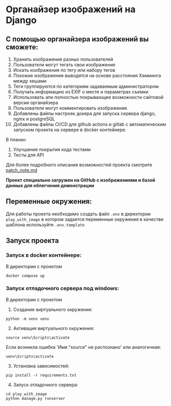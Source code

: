 # Органайзер изображений на Django
## С помощью органайзера изображений вы сможете:
1. Хранить изображения разных пользователей
2. Пользователи могут тегать свои изображения
3. Искать изображения по тегу или набору тегов
4. Похожие изображения выводятся на основе расстояния Хэмминга между хешами
5. Теги группируются по категориям задаваемым администратором
6. Получать информацию из EXIF о месте и параметрах съемки
7. Использовать апи полностью покрывающее возможности сайтовой версии органайзера
8. Пользователи могут комментировать изображения.
9. Добавлены файлы настроек докера для запуска сервера django, nginx и postgreSQL
10. Добавлены файлы CI/CD для github actions и gitlab с автоматическим запуском проекта на сервере в docker контейнере.


В планах:
1. Улучшение покрытия кода тестами
2. Тесты для API


Для более подробного описания возможностей проекта смотрите [patch_note.md]

**Проект специально загружен на GitHub с изображениями и базой данных для облегчения демонстрации**

## Переменные окружения:
Для работы проекта необходимо создать файл `.env` в директории `play_with_image` в котором задается переменные окружения в качестве шаблона используйте `.env.template`

## Запуск проекта
### Запуск в docker контейнере:
В директории с проектом
```commandline
docker compose up
```
### Запуск отладочного сервера под windows:
В директории с проектом
1. Создание виртуального окружения:
```commandline
python -m venv venv
```
2. Активация виртуального окружения:
```commandline
source venv\Scripts\activate  
```
Если возникла ошибка 'Имя "source" не распознано' или аналогичная:
```commandline
venv\Scripts\activate
```
3. Установка зависимостей:
```commandline
pip install -r requirements.txt
```
4. Запуск отладочного сервера:
```commandline
cd play_with_image
python manage.py runserver
```

 [patch_note.md]: <https://github.com/DenisMaslennikov/photo_organizer_with_django-v2/blob/main/patch_note.md>